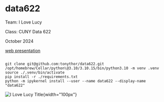 # data622
Team: I Love Lucy

Class: CUNY Data 622

October 2024



[web presentation](https://rpubs.com/tonythor/data622-project1)

```shell

git clone git@github.com:tonythor/data622.git
/opt/homebrew/Cellar/python\@3.10/3.10.15/bin/python3.10 -m venv .venv
source ./.venv/bin/activate
pip install -r ./requirements.txt
python -m ipykernel install --user --name data622 --display-name "data622"

```


![I Love Lucy Title](https://upload.wikimedia.org/wikipedia/commons/9/99/I_Love_Lucy_Cast.JPG){width="100px"}

